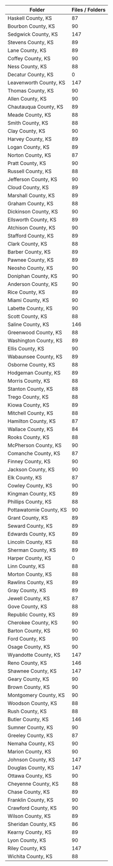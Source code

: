 | Folder                  |   Files / Folders |
|-------------------------|-------------------|
| Haskell County, KS      |                87 |
| Bourbon County, KS      |                90 |
| Sedgwick County, KS     |               147 |
| Stevens County, KS      |                89 |
| Lane County, KS         |                89 |
| Coffey County, KS       |                90 |
| Ness County, KS         |                88 |
| Decatur County, KS      |                 0 |
| Leavenworth County, KS  |               147 |
| Thomas County, KS       |                90 |
| Allen County, KS        |                90 |
| Chautauqua County, KS   |                89 |
| Meade County, KS        |                88 |
| Smith County, KS        |                88 |
| Clay County, KS         |                90 |
| Harvey County, KS       |                89 |
| Logan County, KS        |                89 |
| Norton County, KS       |                87 |
| Pratt County, KS        |                90 |
| Russell County, KS      |                88 |
| Jefferson County, KS    |                90 |
| Cloud County, KS        |                89 |
| Marshall County, KS     |                89 |
| Graham County, KS       |                88 |
| Dickinson County, KS    |                90 |
| Ellsworth County, KS    |                89 |
| Atchison County, KS     |                90 |
| Stafford County, KS     |                89 |
| Clark County, KS        |                88 |
| Barber County, KS       |                89 |
| Pawnee County, KS       |                89 |
| Neosho County, KS       |                90 |
| Doniphan County, KS     |                90 |
| Anderson County, KS     |                90 |
| Rice County, KS         |                89 |
| Miami County, KS        |                90 |
| Labette County, KS      |                90 |
| Scott County, KS        |                88 |
| Saline County, KS       |               146 |
| Greenwood County, KS    |                88 |
| Washington County, KS   |                89 |
| Ellis County, KS        |                90 |
| Wabaunsee County, KS    |                89 |
| Osborne County, KS      |                88 |
| Hodgeman County, KS     |                89 |
| Morris County, KS       |                88 |
| Stanton County, KS      |                88 |
| Trego County, KS        |                88 |
| Kiowa County, KS        |                89 |
| Mitchell County, KS     |                88 |
| Hamilton County, KS     |                87 |
| Wallace County, KS      |                84 |
| Rooks County, KS        |                88 |
| McPherson County, KS    |                90 |
| Comanche County, KS     |                87 |
| Finney County, KS       |                90 |
| Jackson County, KS      |                90 |
| Elk County, KS          |                87 |
| Cowley County, KS       |                90 |
| Kingman County, KS      |                89 |
| Phillips County, KS     |                88 |
| Pottawatomie County, KS |                90 |
| Grant County, KS        |                89 |
| Seward County, KS       |                89 |
| Edwards County, KS      |                89 |
| Lincoln County, KS      |                88 |
| Sherman County, KS      |                89 |
| Harper County, KS       |                 0 |
| Linn County, KS         |                88 |
| Morton County, KS       |                88 |
| Rawlins County, KS      |                89 |
| Gray County, KS         |                89 |
| Jewell County, KS       |                87 |
| Gove County, KS         |                88 |
| Republic County, KS     |                89 |
| Cherokee County, KS     |                90 |
| Barton County, KS       |                90 |
| Ford County, KS         |                90 |
| Osage County, KS        |                90 |
| Wyandotte County, KS    |               147 |
| Reno County, KS         |               146 |
| Shawnee County, KS      |               147 |
| Geary County, KS        |                90 |
| Brown County, KS        |                90 |
| Montgomery County, KS   |                90 |
| Woodson County, KS      |                88 |
| Rush County, KS         |                88 |
| Butler County, KS       |               146 |
| Sumner County, KS       |                90 |
| Greeley County, KS      |                87 |
| Nemaha County, KS       |                90 |
| Marion County, KS       |                90 |
| Johnson County, KS      |               147 |
| Douglas County, KS      |               147 |
| Ottawa County, KS       |                90 |
| Cheyenne County, KS     |                88 |
| Chase County, KS        |                89 |
| Franklin County, KS     |                90 |
| Crawford County, KS     |                90 |
| Wilson County, KS       |                89 |
| Sheridan County, KS     |                86 |
| Kearny County, KS       |                89 |
| Lyon County, KS         |                90 |
| Riley County, KS        |               147 |
| Wichita County, KS      |                88 |